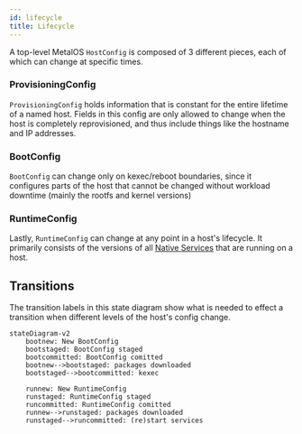```yaml
---
id: lifecycle
title: Lifecycle
---
```


A top-level MetalOS `HostConfig` is composed of 3 different pieces, each of
which can change at specific times.

### ProvisioningConfig
`ProvisioningConfig` holds information that is constant for the entire lifetime
of a named host. Fields in this config are only allowed to change when the host
is completely reprovisioned, and thus include things like the hostname and IP
addresses.

### BootConfig
`BootConfig` can change only on kexec/reboot boundaries, since it configures
parts of the host that cannot be changed without workload downtime (mainly the
rootfs and kernel versions)

### RuntimeConfig
Lastly, `RuntimeConfig` can change at any point in a host's lifecycle. It
primarily consists of the versions of all [Native Services](native-services.md)
that are running on a host.


## Transitions

The transition labels in this state diagram show what is needed to effect a
transition when different levels of the host's config change.

```mermaid
stateDiagram-v2
    bootnew: New BootConfig
    bootstaged: BootConfig staged
    bootcommitted: BootConfig comitted
    bootnew-->bootstaged: packages downloaded
    bootstaged-->bootcommitted: kexec

    runnew: New RuntimeConfig
    runstaged: RuntimeConfig staged
    runcommitted: RuntimeConfig comitted
    runnew-->runstaged: packages downloaded
    runstaged-->runcommitted: (re)start services
```
